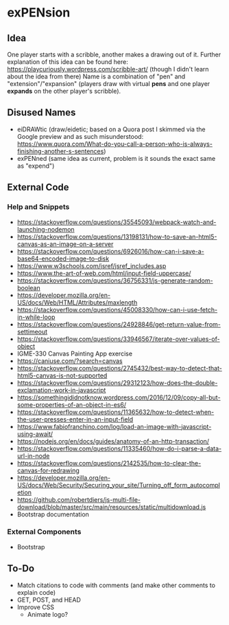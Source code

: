 # exPENsion
## Idea
One player starts with a scribble, another makes a drawing out of it.
Further explanation of this idea can be found here: https://playcuriously.wordpress.com/scribble-art/ (though I didn't learn about the idea from there)
Name is a combination of "pen" and "extension"/"expansion" (players draw with virtual **pens** and one player **expands** on the other player's scribble).
## Disused Names
- eiDRAWtic (draw/eidetic; based on a Quora post I skimmed via the Google preview and as such misunderstood: https://www.quora.com/What-do-you-call-a-person-who-is-always-finishing-another-s-sentences)
- exPENned (same idea as current, problem is it sounds the exact same as "expend")
## External Code
### Help and Snippets
- https://stackoverflow.com/questions/35545093/webpack-watch-and-launching-nodemon
- https://stackoverflow.com/questions/13198131/how-to-save-an-html5-canvas-as-an-image-on-a-server
- https://stackoverflow.com/questions/6926016/how-can-i-save-a-base64-encoded-image-to-disk
- https://www.w3schools.com/jsref/jsref_includes.asp
- https://www.the-art-of-web.com/html/input-field-uppercase/
- https://stackoverflow.com/questions/36756331/js-generate-random-boolean
- https://developer.mozilla.org/en-US/docs/Web/HTML/Attributes/maxlength
- https://stackoverflow.com/questions/45008330/how-can-i-use-fetch-in-while-loop
- https://stackoverflow.com/questions/24928846/get-return-value-from-settimeout
- https://stackoverflow.com/questions/33946567/iterate-over-values-of-object
- IGME-330 Canvas Painting App exercise
- https://caniuse.com/?search=canvas
- https://stackoverflow.com/questions/2745432/best-way-to-detect-that-html5-canvas-is-not-supported
- https://stackoverflow.com/questions/29312123/how-does-the-double-exclamation-work-in-javascript
- https://somethingididnotknow.wordpress.com/2016/12/09/copy-all-but-some-properties-of-an-object-in-es6/
- https://stackoverflow.com/questions/11365632/how-to-detect-when-the-user-presses-enter-in-an-input-field
- https://www.fabiofranchino.com/log/load-an-image-with-javascript-using-await/
- https://nodejs.org/en/docs/guides/anatomy-of-an-http-transaction/
- https://stackoverflow.com/questions/11335460/how-do-i-parse-a-data-url-in-node
- https://stackoverflow.com/questions/2142535/how-to-clear-the-canvas-for-redrawing
- https://developer.mozilla.org/en-US/docs/Web/Security/Securing_your_site/Turning_off_form_autocompletion
- https://github.com/robertdiers/js-multi-file-download/blob/master/src/main/resources/static/multidownload.js
- Bootstrap documentation
### External Components
- Bootstrap
## To-Do
- Match citations to code with comments (and make other comments to explain code)
- GET, POST, and HEAD
- Improve CSS
    - Animate logo?